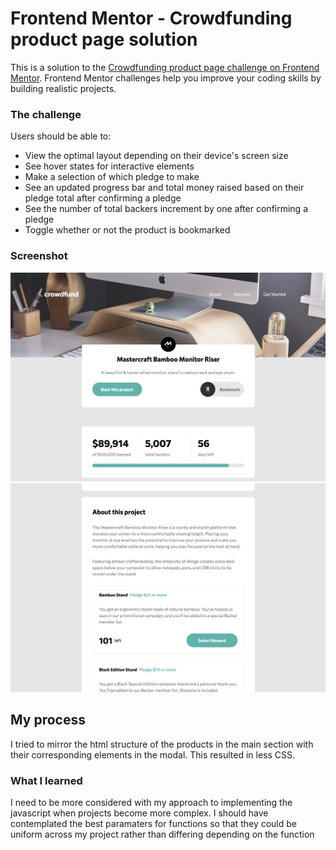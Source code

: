 # Frontend Mentor - Crowdfunding product page solution

This is a solution to the [Crowdfunding product page challenge on Frontend Mentor](https://www.frontendmentor.io/challenges/crowdfunding-product-page-7uvcZe7ZR). Frontend Mentor challenges help you improve your coding skills by building realistic projects.

### The challenge

Users should be able to:

- View the optimal layout depending on their device's screen size
- See hover states for interactive elements
- Make a selection of which pledge to make
- See an updated progress bar and total money raised based on their pledge total after confirming a pledge
- See the number of total backers increment by one after confirming a pledge
- Toggle whether or not the product is bookmarked

### Screenshot

![](./Screenshot%202022-10-08%20at%2019.29.54.png)
![](./Screenshot%202022-10-08%20at%2019.30.07.png)

## My process

I tried to mirror the html structure of the products in the main section with their corresponding elements in the modal.
This resulted in less CSS.

### What I learned

I need to be more considered with my approach to implementing the javascript when projects become more complex.
I should have contemplated the best paramaters for functions so that they could be uniform across my project
rather than differing depending on the function

